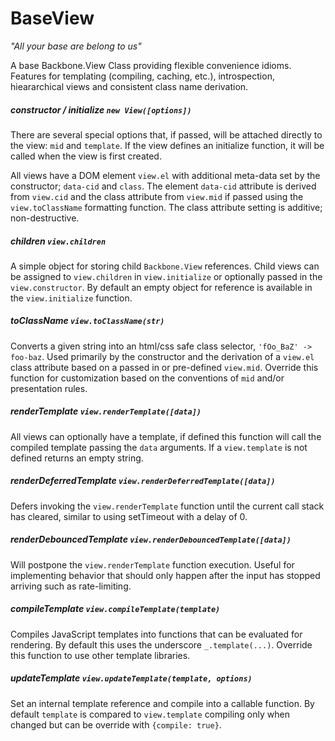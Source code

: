 # BaseView
*"All your base are belong to us"*

A base Backbone.View Class providing flexible convenience idioms. Features for templating (compiling, caching, etc.), introspection, hieararchical views and consistent class name derivation.

##### constructor / initialize `new View([options])`

There are several special options that, if passed, will be attached directly to the view: `mid` and `template`. If the view defines an initialize function, it will be called when the view is first created. 

All views have a DOM element `view.el` with additional meta-data set by the constructor; `data-cid` and `class`. The element `data-cid` attribute is derived from `view.cid` and the class attribute from `view.mid` if passed using the `view.toClassName` formatting function. The class attribute setting is additive; non-destructive.

##### children `view.children`

A simple object for storing child `Backbone.View` references. Child views can be assigned to `view.children` in `view.initialize` or optionally passed in the `view.constructor`. By default an empty object for reference is available in the `view.initialize` function.

##### toClassName `view.toClassName(str)`

Converts a given string into an html/css safe class selector, `'fOo_BaZ' -> foo-baz`. Used primarily by the constructor and the derivation of a `view.el` class attribute based on a passed in or pre-defined `view.mid`. Override this function for customization based on the conventions of `mid` and/or presentation rules.

##### renderTemplate `view.renderTemplate([data])`

All views can optionally have a template, if defined this function will call the compiled template passing the `data` arguments. If a `view.template` is not defined returns an empty string.   

##### renderDeferredTemplate `view.renderDeferredTemplate([data])`

Defers invoking the `view.renderTemplate` function until the current call stack has cleared, similar to using setTimeout with a delay of 0.

##### renderDebouncedTemplate `view.renderDebouncedTemplate([data])`

Will postpone the `view.renderTemplate` function execution. Useful for implementing behavior that should only happen after the input has stopped arriving such as rate-limiting.

##### compileTemplate `view.compileTemplate(template)`

Compiles JavaScript templates into functions that can be evaluated for rendering. By default this uses the underscore `_.template(...)`. Override this function to use other template libraries.

##### updateTemplate `view.updateTemplate(template, options)`

Set an internal template reference and compile into a callable function. By default `template` is compared to `view.template` compiling only when changed but can be override with `{compile: true}`. 
